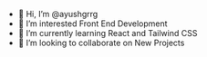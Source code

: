 - 👋 Hi, I’m @ayushgrrg
- 👀 I’m interested Front End Development
- 🌱 I’m currently learning React and Tailwind CSS
- 💞️ I’m looking to collaborate on New Projects

